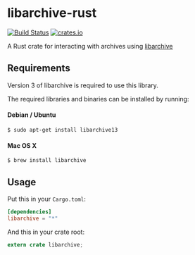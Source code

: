 # libarchive-rust

[![Build Status](https://travis-ci.org/chef/libarchive-rust.svg?branch=master)](https://travis-ci.org/chef/libarchive-rust)
[![crates.io](https://meritbadge.herokuapp.com/libarchive)](https://crates.io/crates/libarchive)

A Rust crate for interacting with archives using [libarchive](http://www.libarchive.org)

## Requirements

Version 3 of libarchive is required to use this library.

The required libraries and binaries can be installed by running:

#### Debian / Ubuntu
```shell
$ sudo apt-get install libarchive13
```

#### Mac OS X
```shell
$ brew install libarchive
```

## Usage

Put this in your `Cargo.toml`:

```toml
[dependencies]
libarchive = "*"
```

And this in your crate root:

```rust
extern crate libarchive;
```

